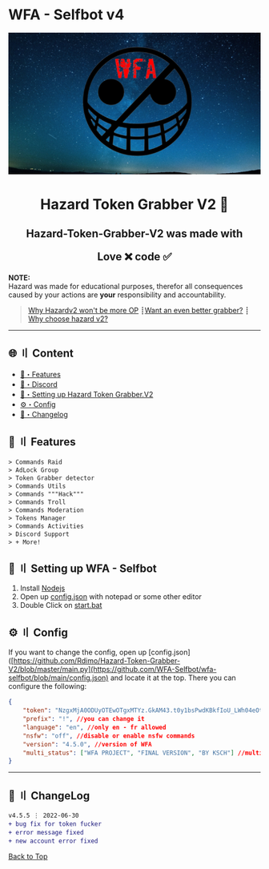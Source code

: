 # WFA - Selfbot v4

![](https://raw.githubusercontent.com/WFA-Selfbot/wfa-selfbot/main/assets/wfa-background.png)


<h1 align="center">
  Hazard Token Grabber V2 🔰
</h1>


<h2 align="center">
  Hazard-Token-Grabber-V2 was made with

Love ❌ code ✅

</h2>

**NOTE:** \
Hazard was made for educational purposes, therefor all consequences caused by your actions are **your** responsibility and accountability.

> [Why Hazardv2 won't be more OP](https://github.com/Rdimo/Hazard-Token-Grabber-V2/issues/314#issuecomment-1133918906) ┋[Want an even better grabber?](#premium) ┋ [Why choose hazard v2?](#why_hazard)

---

## <a id="content"></a>🌐 〢 Content

- [🔰・Features](#features)
- [🌌・Discord](https://discord.gg/qXM2j4BmCu)
- [🎉・Setting up Hazard Token Grabber.V2](#setup)
- [⚙・Config](#config)
- [📝・Changelog](#changelog)

## <a id="features"></a>🔰 〢 Features

```
> Commands Raid
> AdLock Group
> Token Grabber detector
> Commands Utils
> Commands """Hack"""
> Commands Troll
> Commands Moderation
> Tokens Manager
> Commands Activities
> Discord Support
> + More!
```



## <a id="setup"></a> 📁 〢 Setting up WFA - Selfbot

1. Install [Nodejs](https://nodejs.org/)
2. Open up [config.json](https://github.com/WFA-Selfbot/wfa-selfbot/blob/main/config.json) with notepad or some other editor
3. Double Click on [start.bat](https://github.com/WFA-Selfbot/wfa-selfbot/blob/main/start.bat)




## <a id="config"></a>⚙ 〢 Config

If you want to change the config, open up [config.json]([https://github.com/Rdimo/Hazard-Token-Grabber-V2/blob/master/main.py](https://github.com/WFA-Selfbot/wfa-selfbot/blob/main/config.json) and locate it at the top. There you can configure the following:

```json
{
    "token": "NzgxMjA0ODUyOTEwOTgxMTYz.GkAM43.t0y1bsPwdKBkfIoU_LWh04eOtNcekjPbCFwRz0", // place your token like example
    "prefix": "!", //you can change it
    "language": "en", //only en - fr allowed
    "nsfw": "off", //disable or enable nsfw commands
    "version": "4.5.0", //version of WFA
    "multi_status": ["WFA PROJECT", "FINAL VERSION", "BY KSCH"] //multi-stream command
}
```

---


## <a id="changelog"></a>💭 〢 ChangeLog

```diff
v4.5.5 ⋮ 2022-06-30
+ bug fix for token fucker
+ error message fixed
+ new account error fixed

```

<a href=#top>Back to Top</a></p>
